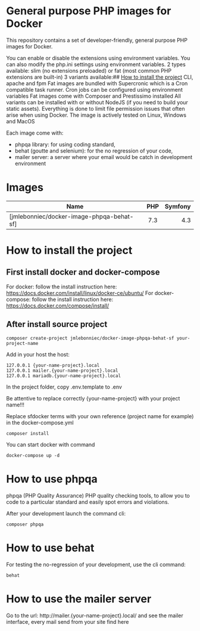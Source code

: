 # General purpose PHP images for Docker
This repository contains a set of developer-friendly, general purpose PHP images for Docker.

You can enable or disable the extensions using environment variables.
You can also modify the php.ini settings using environment variables.
2 types available: slim (no extensions preloaded) or fat (most common PHP extensions are built-in)
3 variants available:## [How to install the project](docs/install.md) CLI, apache and fpm
Fat images are bundled with Supercronic which is a Cron compatible task runner. Cron jobs can be configured using environment variables
Fat images come with Composer and Prestissimo installed
All variants can be installed with or without NodeJS (if you need to build your static assets).
Everything is done to limit file permission issues that often arise when using Docker. The image is actively tested on Linux, Windows and MacOS

Each image come with:
- phpqa library: for using coding standard, 
- behat (goutte and selenium): for the no regression of your code,
- mailer server: a server where your email would be catch in development environment

# Images

| Name        | PHP           | Symfony  |
| ------------- |:-------------:| -----:|
| [jmlebonniec/docker-image-phpqa-behat-sf]| 7.3 | 4.3 |


# How to install the project

## First install docker and docker-compose
For docker: follow the install instruction here: https://docs.docker.com/install/linux/docker-ce/ubuntu/
For docker-compose: follow the install instruction here: https://docs.docker.com/compose/install/

## After install source project
```
composer create-project jmlebonniec/docker-image-phpqa-behat-sf your-project-name
```

Add in your host the host:
```
127.0.0.1 {your-name-project}.local
127.0.0.1 mailer.{your-name-project}.local
127.0.0.1 mariadb.{your-name-project}.local
```
In the project folder, copy .env.template to .env

Be attentive to replace correctly {your-name-project} with your project name!!!

Replace sfdocker terms with your own reference (project name for example) in the docker-compose.yml

```
composer install
```

You can start docker with command
```
docker-compose up -d
```

# How to use phpqa

phpqa (PHP Quality Assurance) PHP quality checking tools, to allow you to code to a particular standard and easily spot errors and violations.

After your development launch the command cli:

```
composer phpqa
```

# How to use behat

For testing the no-regression of your development, use the cli command:

```
behat
```

# How to use the mailer server

Go to the url: http://mailer.{your-name-project}.local/ and see the mailer interface, every mail send from your site find here
